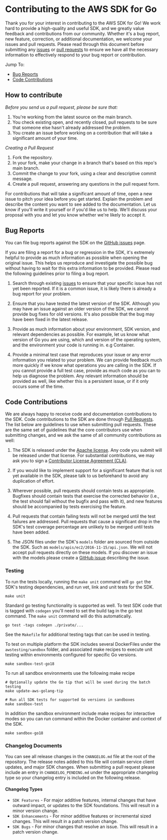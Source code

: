 # Contributing to the AWS SDK for Go

Thank you for your interest in contributing to the AWS SDK for Go!
We work hard to provide a high-quality and useful SDK, and we greatly value
feedback and contributions from our community. Whether it's a bug report,
new feature, correction, or additional documentation, we welcome your issues
and pull requests. Please read through this document before submitting any
[issues] or [pull requests][pr] to ensure we have all the necessary information to
effectively respond to your bug report or contribution.

Jump To:

* [Bug Reports](#Bug-Reports)
* [Code Contributions](#Code-Contributions)

## How to contribute

*Before you send us a pull request, please be sure that:*

1. You're working from the latest source on the main branch.
2. You check existing open, and recently closed, pull requests to be sure 
   that someone else hasn't already addressed the problem.
3. You create an issue before working on a contribution that will take a 
   significant amount of your time.

*Creating a Pull Request*

1. Fork the repository.
2. In your fork, make your change in a branch that's based on this repo's main branch.
3. Commit the change to your fork, using a clear and descriptive commit message.
4. Create a pull request, answering any questions in the pull request form.

For contributions that will take a significant amount of time, open a new 
issue to pitch your idea before you get started. Explain the problem and 
describe the content you want to see added to the documentation. Let us know 
if you'll write it yourself or if you'd like us to help. We'll discuss your 
proposal with you and let you know whether we're likely to accept it.   

## Bug Reports

You can file bug reports against the SDK on the [GitHub issues][issues] page.

If you are filing a report for a bug or regression in the SDK, it's extremely
helpful to provide as much information as possible when opening the original
issue. This helps us reproduce and investigate the possible bug without having
to wait for this extra information to be provided. Please read the following
guidelines prior to filing a bug report.

1. Search through existing [issues][] to ensure that your specific issue has
   not yet been reported. If it is a common issue, it is likely there is
   already a bug report for your problem.

2. Ensure that you have tested the latest version of the SDK. Although you
   may have an issue against an older version of the SDK, we cannot provide
   bug fixes for old versions. It's also possible that the bug may have been
   fixed in the latest release.

3. Provide as much information about your environment, SDK version, and
   relevant dependencies as possible. For example, let us know what version
   of Go you are using, which and version of the operating system, and the
   environment your code is running in. e.g Container.

4. Provide a minimal test case that reproduces your issue or any error
   information you related to your problem. We can provide feedback much
   more quickly if we know what operations you are calling in the SDK. If
   you cannot provide a full test case, provide as much code as you can
   to help us diagnose the problem. Any relevant information should be provided
   as well, like whether this is a persistent issue, or if it only occurs
   some of the time.

## Code Contributions

We are always happy to receive code and documentation contributions to the SDK. 
Code contributions to the SDK are done through [Pull Requests][pr]. The list below are guidelines to use when submitting pull requests. These are the 
same set of guidelines that the core contributors use when submitting changes, and we ask the same of all community contributions as well:

1. The SDK is released under the [Apache license][license]. Any code you submit
   will be released under that license. For substantial contributions, we may
   ask you to sign a [Contributor License Agreement (CLA)][cla].

2. If you would like to implement support for a significant feature that is not
   yet available in the SDK, please talk to us beforehand to avoid any
   duplication of effort.

3. Wherever possible, pull requests should contain tests as appropriate.
   Bugfixes should contain tests that exercise the corrected behavior (i.e., the
   test should fail without the bugfix and pass with it), and new features
   should be accompanied by tests exercising the feature.

4. Pull requests that contain failing tests will not be merged until the test
   failures are addressed. Pull requests that cause a significant drop in the
   SDK's test coverage percentage are unlikely to be merged until tests have
   been added.

5. The JSON files under the SDK's `models` folder are sourced from outside the SDK.
   Such as `models/apis/ec2/2016-11-15/api.json`. We will not accept pull requests
   directly on these models. If you discover an issue with the models please
   create a [GitHub issue][issues] describing the issue.

### Testing

To run the tests locally, running the `make unit` command will `go get` the
SDK's testing dependencies, and run vet, link and unit tests for the SDK.

```
make unit
```

Standard go testing functionality is supported as well. To test SDK code that
is tagged with `codegen` you'll need to set the build tag in the go test
command. The `make unit` command will do this automatically.

```
go test -tags codegen ./private/...
```

See the `Makefile` for additional testing tags that can be used in testing.

To test on multiple platform the SDK includes several DockerFiles under the
`awstesting/sandbox` folder, and associated make recipes to execute
unit testing within environments configured for specific Go versions.

```
make sandbox-test-go18
```

To run all sandbox environments use the following make recipe

```
# Optionally update the Go tip that will be used during the batch testing
make update-aws-golang-tip

# Run all SDK tests for supported Go versions in sandboxes
make sandbox-test
```

In addition the sandbox environment include make recipes for interactive modes
so you can run command within the Docker container and context of the SDK.

```
make sandbox-go18
```

### Changelog Documents

You can see all release changes in the `CHANGELOG.md` file at the root of the
repository. The release notes added to this file will contain service client
updates, and major SDK changes. When submitting a pull request please include an entry in `CHANGELOG_PENDING.md` under the appropriate changelog type so your changelog entry is included on the following release.

#### Changelog Types

* `SDK Features` - For major additive features, internal changes that have
outward impact, or updates to the SDK foundations. This will result in a minor
version change.
* `SDK Enhancements` - For minor additive features or incremental sized changes.
This will result in a patch version change.
* `SDK Bugs` - For minor changes that resolve an issue. This will result in a
patch version change.

[issues]: https://github.com/aavshr/aws-sdk-go/issues
[pr]: https://github.com/aavshr/aws-sdk-go/pulls
[license]: http://aws.amazon.com/apache2.0/
[cla]: http://en.wikipedia.org/wiki/Contributor_License_Agreement
[releasenotes]: https://github.com/aavshr/aws-sdk-go/releases

